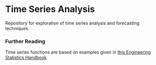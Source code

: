 # Time Series Analysis

Repository for exploration of time series analysis and forecasting techniques.

### Further Reading

Time series functions are based on examples given in [this Engineering Statistics Handbook](http://www.itl.nist.gov/div898/handbook/pmc/section4/pmc4.htm).
